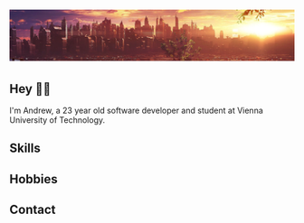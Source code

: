 <h1 align="center">
  <img src="wallpaper.png" alt="Wallpaper"/>
</h1>

## Hey 👋🏼
I'm Andrew, a 23 year old software developer and student at Vienna University of Technology. 

## Skills

## Hobbies


## Contact
